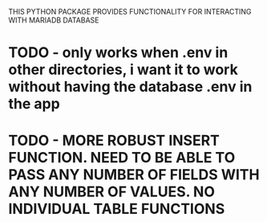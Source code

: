 THIS PYTHON PACKAGE PROVIDES FUNCTIONALITY FOR INTERACTING WITH MARIADB DATABASE

# TODO - only works when .env in other directories, i want it to work without having the database .env in the app

# TODO - MORE ROBUST INSERT FUNCTION. NEED TO BE ABLE TO PASS ANY NUMBER OF FIELDS WITH ANY NUMBER OF VALUES. NO INDIVIDUAL TABLE FUNCTIONS

